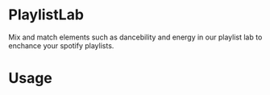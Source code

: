 # PlaylistLab

Mix and match elements such as dancebility and energy in our playlist lab to enchance your spotify playlists.


# Usage
